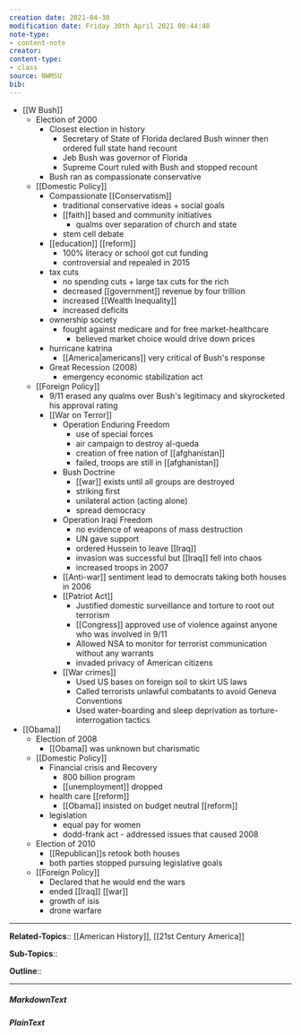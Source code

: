 ```yaml
---
creation date: 2021-04-30
modification date: Friday 30th April 2021 00:44:40
note-type: 
- content-note
creator:
content-type:
- class
source: NWMSU
bib:
---
```


- [[W Bush]]
    - Election of 2000
        - Closest election in history
            - Secretary of State of Florida declared Bush winner then ordered full state hand recount
            - Jeb Bush was governor of Florida
            - Supreme Court ruled with Bush and stopped recount
        - Bush ran as compassionate conservative
    - [[Domestic Policy]]
        - Compassionate [[Conservatism]]
            - traditional conservative ideas + social goals
            - [[faith]] based and community initiatives
                - qualms over separation of church and state
            - stem cell debate
        - [[education]] [[reform]]
            - 100% literacy or school got cut funding
            - controversial and repealed in 2015
        - tax cuts
            - no spending cuts + large tax cuts for the rich
            - decreased [[government]] revenue by four trillion
            - increased [[Wealth Inequality]]
            - increased deficits 
        - ownership society
            - fought against medicare and for free market-healthcare
                - believed market choice would drive down prices
        - hurricane katrina
            - [[America|americans]] very critical of Bush's response
        - Great Recession (2008)
            - emergency economic stabilization act
    - [[Foreign Policy]]
        - 9/11 erased any qualms over Bush's legitimacy and skyrocketed his approval rating
        - [[War on Terror]]
            - Operation Enduring Freedom
                - use of special forces
                - air campaign to destroy al-queda
                - creation of free nation of [[afghanistan]]
                - failed, troops are still in [[afghanistan]]
            - Bush Doctrine
                - [[war]] exists until all groups are destroyed
                - striking first
                - unilateral action (acting alone)
                - spread democracy
            - Operation Iraqi Freedom
                - no evidence of weapons of mass destruction
                - UN gave support
                - ordered Hussein to leave [[Iraq]]
                - invasion was successful but [[Iraq]] fell into chaos
                - increased troops in 2007
            - [[Anti-war]] sentiment lead to democrats taking both houses in 2006
            - [[Patriot Act]]
                - Justified domestic surveillance and torture to root out terrorism 
                - [[Congress]] approved use of violence against anyone who was involved in 9/11
                - Allowed NSA to monitor for terrorist communication without any warrants 
                - invaded privacy of American citizens
            - [[War crimes]]
                - Used US bases on foreign soil to skirt US laws
                - Called terrorists unlawful combatants to avoid Geneva Conventions
                - Used water-boarding and sleep deprivation as torture-interrogation tactics
- [[Obama]]
    - Election of 2008
        - [[Obama]] was unknown but charismatic
    - [[Domestic Policy]]
        - Financial crisis and Recovery
            - 800 billion program
            - [[unemployment]] dropped
        - health care [[reform]]
            - [[Obama]] insisted on budget neutral [[reform]]
        - legislation
            - equal pay for women
            - dodd-frank act - addressed issues that caused 2008
    - Election of 2010
        - [[Republican]]s retook both houses
        - both parties stopped pursuing legislative goals
    - [[Foreign Policy]]
        - Declared that he would end the wars
        - ended [[Iraq]] [[war]]
        - growth of isis 
        - drone warfare


---

**Related-Topics**:: [[American History]], [[21st Century America]]
	
**Sub-Topics**::
	
**Outline**::

--- 
##### MarkdownText

##### PlainText


